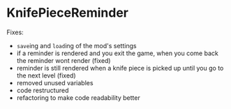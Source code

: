 # KnifePieceReminder

Fixes:

- `save`ing and `load`ing of the mod's settings
- if a reminder is rendered and you exit the game, when you come back the reminder wont render (fixed)
- reminder is still rendered when a knife piece is picked up until you go to the next level (fixed)
- removed unused variables
- code restructured
- refactoring to make code readability better